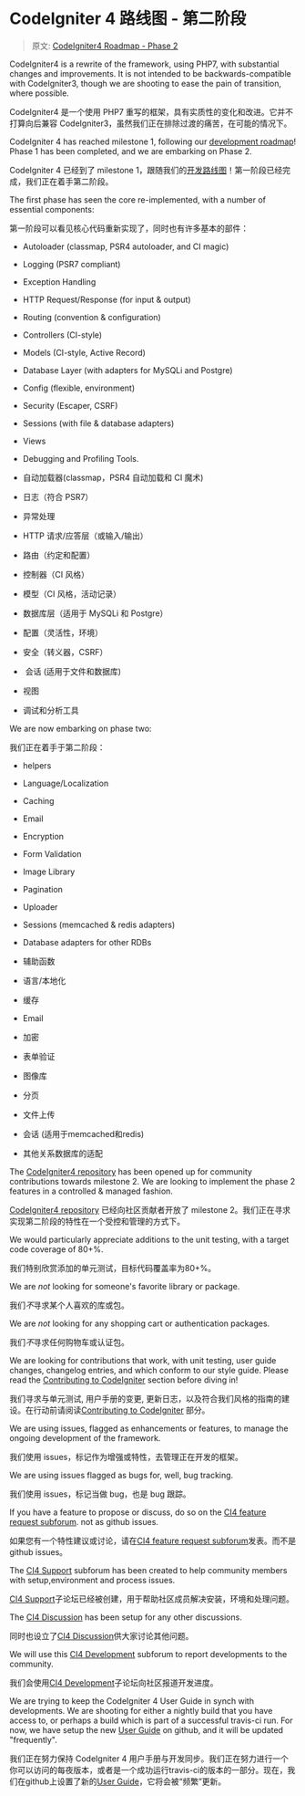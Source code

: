 # CodeIgniter 4 路线图 - 第二阶段

> 原文: [CodeIgniter4 Roadmap - Phase 2](http://forum.codeigniter.com/thread-65543.html)

CodeIgniter4 is a rewrite of the framework, using PHP7, with substantial changes and improvements. It is not intended to be backwards-compatible with CodeIgniter3, though we are shooting to ease the pain of transition, where possible.

CodeIgniter4 是一个使用 PHP7 重写的框架，具有实质性的变化和改进。它并不打算向后兼容 CodeIgniter3，虽然我们正在排除过渡的痛苦，在可能的情况下。

CodeIgniter 4 has reached milestone 1, following our [development roadmap](codeigniter-4-proposed-roadmap.md)! Phase 1 has been completed, and we are embarking on Phase 2.

CodeIgniter 4 已经到了 milestone 1，跟随我们的[开发路线图](codeigniter-4-proposed-roadmap.md)！第一阶段已经完成，我们正在着手第二阶段。

The first phase has seen the core re-implemented, with a number of essential components:

第一阶段可以看见核心代码重新实现了，同时也有许多基本的部件：

*  Autoloader (classmap, PSR4 autoloader, and CI magic)
*  Logging (PSR7 compliant)
*  Exception Handling
*  HTTP Request/Response (for input & output)
*  Routing (convention & configuration)
*  Controllers (CI-style)
*  Models (CI-style, Active Record)
*  Database Layer (with adapters for MySQLi and Postgre)
*  Config (flexible, environment)
*  Security (Escaper, CSRF)
*  Sessions (with file & database adapters)
*  Views
*  Debugging and Profiling Tools.

*  自动加载器(classmap，PSR4 自动加载和 CI 魔术)
*  日志（符合 PSR7）
*  异常处理
*  HTTP 请求/应答层（或输入/输出）
*  路由（约定和配置）
*  控制器（CI 风格）
*  模型（CI 风格，活动记录）
*  数据库层（适用于 MySQLi 和 Postgre）
*  配置（灵活性，环境）
*  安全（转义器，CSRF）
*  会话 (适用于文件和数据库)
*  视图
*  调试和分析工具

We are now embarking on phase two:

我们正在着手于第二阶段：

*  helpers
*  Language/Localization
*  Caching
*  Email
*  Encryption
*  Form Validation
*  Image Library
*  Pagination
*  Uploader
*  Sessions (memcached & redis adapters)
*  Database adapters for other RDBs

*  辅助函数
*  语言/本地化
*  缓存
*  Email
*  加密
*  表单验证
*  图像库
*  分页
*  文件上传
*  会话 (适用于memcached和redis)
*  其他关系数据库的适配

The [CodeIgniter4 repository](https://github.com/bcit-ci/CodeIgniter4) has been opened up for community contributions towards milestone 2. We are looking to implement the phase 2 features in a controlled & managed fashion.

[CodeIgniter4 repository](https://github.com/bcit-ci/CodeIgniter4) 已经向社区贡献者开放了 milestone 2。我们正在寻求实现第二阶段的特性在一个受控和管理的方式下。

We would particularly appreciate additions to the unit testing, with a target code coverage of 80+%.

我们特别欣赏添加的单元测试，目标代码覆盖率为80+%。

We are *not* looking for someone's favorite library or package.

我们*不*寻求某个人喜欢的库或包。

We are *not* looking for any shopping cart or authentication packages.

我们*不*寻求任何购物车或认证包。

We are looking for contributions that work, with unit testing, user guide changes, changelog entries, and which conform to our style guide. Please read the [Contributing to CodeIgniter](https://bcit-ci.github.io/CodeIgniter4/contributing) section before diving in!

我们寻求与单元测试, 用户手册的变更, 更新日志，以及符合我们风格的指南的建设。在行动前请阅读[Contributing to CodeIgniter](https://bcit-ci.github.io/CodeIgniter4/contributing) 部分。

We are using issues, flagged as enhancements or features, to manage the ongoing development of the framework.

我们使用 issues，标记作为增强或特性，去管理正在开发的框架。

We are using issues flagged as bugs for, well, bug tracking.

我们使用 issues，标记当做 bug，也是 bug 跟踪。

If you have a feature to propose or discuss, do so on the [CI4 feature request subforum](https://forum.codeigniter.com/forum-29.html). not as github issues.

如果您有一个特性建议或讨论，请在[CI4 feature request subforum](https://forum.codeigniter.com/forum-29.html)发表。而不是 github issues。

The [CI4 Support](https://forum.codeigniter.com/forum-30.html) subforum has been created to help community members with setup,environment and process issues.

 [CI4 Support](https://forum.codeigniter.com/forum-30.html)子论坛已经被创建，用于帮助社区成员解决安装，环境和处理问题。
 
The [CI4 Discussion](https://forum.codeigniter.com/forum-31.html) has been setup for any other discussions.

同时也设立了[CI4 Discussion](https://forum.codeigniter.com/forum-31.html)供大家讨论其他问题。

We will use this [CI4 Development](https://forum.codeigniter.com/forum-27.html) subforum to report developments to the community.

我们会使用[CI4 Development](https://forum.codeigniter.com/forum-27.html)子论坛向社区报道开发进度。

We are trying to keep the CodeIgniter 4 User Guide in synch with developments. We are shooting for either a nightly build that you have access to, or perhaps a build which is part of a successful travis-ci run. For now, we have setup the new [User Guide](https://bcit-ci.github.io/CodeIgniter4) on github, and it will be updated "frequently".

我们正在努力保持 CodeIgniter 4 用户手册与开发同步。我们正在努力进行一个你可以访问的每夜版本，或者是一个成功运行travis-ci的版本的一部分。现在，我们在github上设置了新的[User Guide](https://bcit-ci.github.io/CodeIgniter4)，它将会被“频繁”更新。
